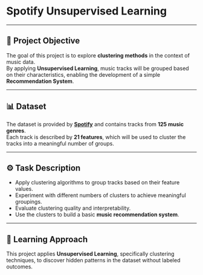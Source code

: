 # Spotify Unsupervised Learning

---

## 🎯 Project Objective

The goal of this project is to explore **clustering methods** in the context of music data.  
By applying **Unsupervised Learning**, music tracks will be grouped based on their characteristics, enabling the development of a simple **Recommendation System**.

---

## 📊 Dataset

The dataset is provided by [**Spotify**](https://www.kaggle.com/datasets/maharshipandya/-spotify-tracks-dataset) and contains tracks from **125 music genres**.  
Each track is described by **21 features**, which will be used to cluster the tracks into a meaningful number of groups.

---

## ⚙️ Task Description

- Apply clustering algorithms to group tracks based on their feature values.  
- Experiment with different numbers of clusters to achieve meaningful groupings.  
- Evaluate clustering quality and interpretability.  
- Use the clusters to build a basic **music recommendation system**.  

---

## 🧠 Learning Approach

This project applies **Unsupervised Learning**, specifically clustering techniques, to discover hidden patterns in the dataset without labeled outcomes.
